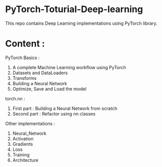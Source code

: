 # PyTorch-Toturial-Deep-learning
This repo contains Deep Learning implementations using PyTorch library.

# Content :
PyTorch Basics :
1. A complete Machine Learning workflow using PyTorch
2. Datasets and DataLoaders
3. Transforms
4. Building a Neural Network
5. Optimize, Save and Load the model

torch.nn :
1. First part : Building a Neural Network from scratch
2. Second part : Refactor using nn classes

Other implementations :
1. Neural_Network
2. Activation
3. Gradients
4. Loss
5. Training
6. Architecture
